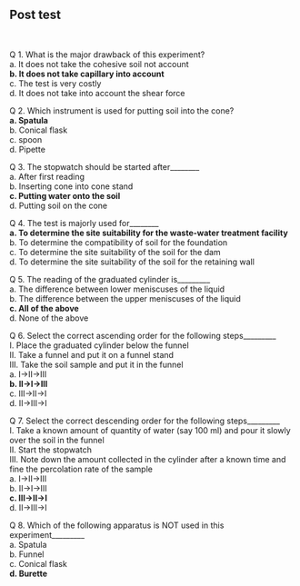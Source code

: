 ## Post test
<br>

Q 1. What is the major drawback of this experiment? <br>
a. It does not take the cohesive soil not account<br>
<b>b. It does not take capillary into account</b><br>
c. The test is very costly<br>
d. It does not take into account the shear force<br>

Q 2. Which instrument is used for putting soil into the cone?<br>
<b>a. Spatula</b><br>
b. Conical flask<br>
c. spoon<br>
d. Pipette<br>

Q 3. The stopwatch should be started after________ <br>
a. After first reading <br>
b. Inserting cone into cone stand <br>
<b>c. Putting water onto the soil</b><br>
d. Putting soil on the cone<br>

Q 4. The test is majorly used for________<br>
<b>a. To determine the site suitability for the waste-water treatment facility</b><br>
b. To determine the compatibility of soil for the foundation<br>
c. To determine the site suitability of the soil for the dam<br>
d. To determine the site suitability of the soil for the retaining wall<br>

Q 5. The reading of the graduated cylinder is_________<br>
a. The difference between lower meniscuses of the liquid<br>
b. The difference between the upper meniscuses of the liquid<br>
<b>c. All of the above</b><br>
d. None of the above<br>

Q 6. Select the correct ascending order for the following steps_________<br>
I. Place the graduated cylinder below the funnel<br>
II. Take a funnel and put it on a funnel stand<br>
III. Take the soil sample and put it in the funnel<br>
a. I->II->III<br>
<b>b. II->I->III</b><br>
c. III->II->I<br>
d. II->III->I<br>

Q 7. Select the correct descending order for the following steps_________<br>
I. Take a known amount of quantity of water (say 100 ml) and pour it slowly over the soil in the funnel<br>
II. Start the stopwatch<br>
III. Note down the amount collected in the cylinder after a known time and fine the percolation rate of the sample<br>
a. I->II->III<br>
b. II->I->III<br>
<b>c. III->II->I</b><br>
d. II->III->I<br>

Q 8. Which of the following apparatus is  NOT used in this experiment_________<br>
a. Spatula<br>
b. Funnel<br>
c. Conical flask<br>
<b>d. Burette</b><br>
